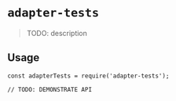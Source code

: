 # `adapter-tests`

> TODO: description

## Usage

```
const adapterTests = require('adapter-tests');

// TODO: DEMONSTRATE API
```
